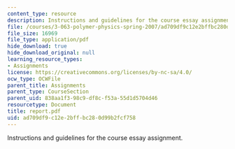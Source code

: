 ```yaml
---
content_type: resource
description: Instructions and guidelines for the course essay assignment.
file: /courses/3-063-polymer-physics-spring-2007/ad709df9c12e2bffbc280d99b2fcf758_report.pdf
file_size: 16969
file_type: application/pdf
hide_download: true
hide_download_original: null
learning_resource_types:
- Assignments
license: https://creativecommons.org/licenses/by-nc-sa/4.0/
ocw_type: OCWFile
parent_title: Assignments
parent_type: CourseSection
parent_uid: 838aa1f3-98c9-df8c-f53a-55d1d5704d46
resourcetype: Document
title: report.pdf
uid: ad709df9-c12e-2bff-bc28-0d99b2fcf758
---
```

Instructions and guidelines for the course essay assignment.